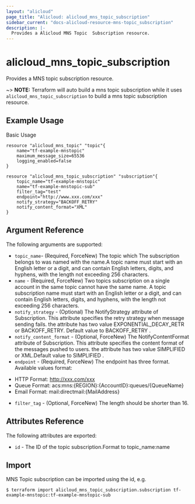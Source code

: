 ```yaml
---
layout: "alicloud"
page_title: "Alicloud: alicloud_mns_topic_subscription"
sidebar_current: "docs-alicloud-resource-mns-topic_subscription"
description: |-
  Provides a Alicloud MNS Topic  Subscription resource.
---
```


# alicloud\_mns\_topic\_subscription

Provides a MNS topic subscription resource.

~> **NOTE:** Terraform will auto build a mns topic subscription  while it uses `alicloud_mns_topic_subscription` to build a mns topic subscription resource.

## Example Usage

Basic Usage

```
resource "alicloud_mns_topic" "topic"{
    name="tf-example-mnstopic"
    maximum_message_size=65536
    logging_enabled=false
}

resource "alicloud_mns_topic_subscription" "subscription"{
    topic_name="tf-example-mnstopic"
    name="tf-example-mnstopic-sub"
    filter_tag="test"
    endpoint="http://www.xxx.com/xxx"
    notify_strategy="BACKOFF_RETRY"
    notify_content_format="XML"
}
```

## Argument Reference

The following arguments are supported:

* `topic_name`- (Required, ForceNew) The topic which The subscription belongs to was named with the name.A topic name must start with an English letter or a digit, and can contain English letters, digits, and hyphens, with the length not exceeding 256 characters.
* `name` - (Required, ForceNew) Two topics subscription on a single account in the same topic cannot have the same name. A topic subscription name must start with an English letter or a digit, and can contain English letters, digits, and hyphens, with the length not exceeding 256 characters.
* `notify_strategy` - (Optional) The NotifyStrategy attribute of Subscription. This attribute specifies the retry strategy when message sending fails. the attribute has two value EXPONENTIAL_DECAY_RETR or BACKOFF_RETRY. Default value to BACKOFF_RETRY .
* `notify_content_format` - (Optional, ForceNew) The NotifyContentFormat attribute of Subscription. This attribute specifies the content format of the messages pushed to users. the attribute has two value SIMPLIFIED or XML.Default value to SIMPLIFIED .
* `endpoint` - (Required, ForceNew) The endpoint has three format. Available values format:
 - HTTP Format: http://xxx.com/xxx
 - Queue Format: acs:mns:{REGION}:{AccountID}:queues/{QueueName}
 - Email Format: mail:directmail:{MailAddress}

* `filter_tag` - (Optional, ForceNew) The length should be shorter than 16.

## Attributes Reference

The following attributes are exported:

* `id` - The ID of the topic subscription.Format to topic_name:name

## Import

MNS Topic subscription can be imported using the id, e.g.

```
$ terraform import alicloud_mns_topic_subscription.subscription tf-example-mnstopic:tf-example-mnstopic-sub
```